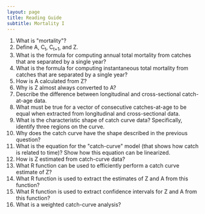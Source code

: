 ```yaml
---
layout: page
title: Reading Guide
subtitle: Mortality I
---
```


1. What is "mortality"?
1. Define A, C<sub>t</sub>, C<sub>t+1</sub>, and Z.
1. What is the formula for computing annual total mortality from catches that are separated by a single year?
1. What is the formula for computing instantaneous total mortality from catches that are separated by a single year?
1. How is A calculated from Z?
1. Why is Z almost always converted to A?
1. Describe the difference between longitudinal and cross-sectional catch-at-age data.
1. What must be true for a vector of consecutive catches-at-age to be equal when extracted from longitudinal and cross-sectional data.
1. What is the characteristic shape of catch curve data? Specifically, identify three regions on the curve.
1. Why does the catch curve have the shape described in the previous question?
1. What is the equation for the "catch-curve" model (that shows how catch is related to time)? Show how this equation can be linearized.
1. How is Z estimated from catch-curve data?
1. What R function can be used to efficiently perform a catch curve estimate of Z?
1. What R function is used to extract the estimates of Z and A from this function?
1. What R function is used to extract confidence intervals for Z and A from this function?
1. What is a weighted catch-curve analysis?
